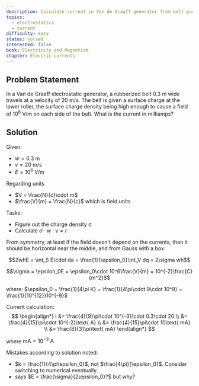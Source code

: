 ```yaml
---
description: Calculate current in Van de Graaff generator from belt parameters
topics:
  - electrostatics
  - current
difficulty: easy
status: solved
interested: false
book: Electricity and Magnetism
chapter: Electric currents
---
```


## Problem Statement
In a Van de Graaff electrostatic generator, a rubberized belt 0.3 m wide travels at a velocity of 20 m/s. The belt is given a surface charge at the lower roller, the surface charge density being high enough to cause a field of $10^6$ V/m on each side of the belt. What is the current in milliamps?

## Solution

Given:
- $w = 0.3\text{ m}$
- $v = 20\text{ m/s}$
- $E = 10^6\text{ V/m}$

Regarding units
- $V = \frac{N}{c}\cdot m$
- $\frac{V}{m} = \frac{N}{c}$ which is field units

Tasks:
- Figure out the charge density σ
- Calculate $\sigma\cdot w\cdot v = I$

From symmetry, at least if the field doesn't depend on the currents, then it should be horizontal near the middle, and from Gauss with a box:

$$2whE = \int_S E\cdot da = \frac{1}{\epsilon_0}\int_V dq = 2\sigma wh$$

$$\sigma = \epsilon_0E = \epsilon_0\cdot 10^6\frac{V}{m} = 10^{-2}\frac{C}{m^2}$$

where:
$\epsilon_0 = \frac{1}{4\pi K} = \frac{1}{4\pi\cdot 9\cdot 10^9} = \frac{1}{10^{12}}10^{-9}$

Current calculation:
$$
\begin{align*}
I &= \frac{4}{9}\pi\cdot 10^{-3}\cdot 0.3\cdot 20 \\
&= \frac{4}{15}\pi\cdot 10^{-2}\text{ A} \\
&= \frac{4}{15}\pi\cdot 10\text{ mA} \\
&= \frac{8}{3}\pi\text{ mA}
\end{align*}
$$

where $\text{mA} = 10^{-3}\text{ A}$

Mistakes according to solution noted:
- $k = \frac{1}{4\pi\epsilon_0}$, not $\frac{4\pi}{\epsilon_0}$. Consider switching to numerical eventually.
- says $E = \frac{\sigma}{2\epsilon_0}?$ but why?